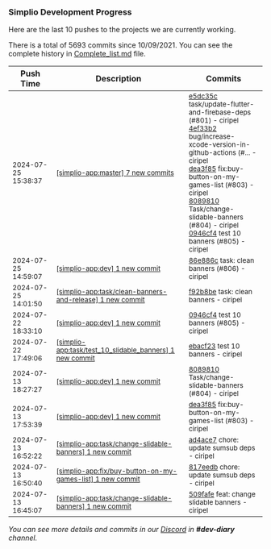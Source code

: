 
### Simplio Development Progress

Here are the last 10 pushes to the projects we are currently working.

There is a total of 5693 commits since 10/09/2021. You can see the complete history in
 [Complete_list.md](Complete_list.md) file.

| Push Time | Description | Commits |
| --- | --- | --- |
| <sub>2024-07-25 15:38:37</sub> | <sub>[[simplio-app:master] 7 new commits](https://github.com/SimplioOfficial/simplio-app/compare/473a6863b7e0...bf49629851d7)</sub> | <sub>[e5dc35c](https://github.com/SimplioOfficial/simplio-app/commit/e5dc35c45edc1504e64cfa920a46d8513e549552) task/update-flutter-and-firebase-deps (#801) - ciripel<br>[4ef33b2](https://github.com/SimplioOfficial/simplio-app/commit/4ef33b210a4264956e602a8c486b569033b1278e) bug/increase-xcode-version-in-github-actions (#... - ciripel<br>[dea3f85](https://github.com/SimplioOfficial/simplio-app/commit/dea3f855dd46ca741e1bd9672d6980f007bffce5) fix:buy-button-on-my-games-list (#803) - ciripel<br>[8089810](https://github.com/SimplioOfficial/simplio-app/commit/808981065ff7e8a5402761bba2772fbea0d1db10) Task/change-slidable-banners (#804) - ciripel<br>[0946cf4](https://github.com/SimplioOfficial/simplio-app/commit/0946cf4f4bbacfc934baf243f1a1355de4b99caf) test 10 banners (#805) - ciripel</sub> |
| <sub>2024-07-25 14:59:07</sub> | <sub>[[simplio-app:dev] 1 new commit](https://github.com/SimplioOfficial/simplio-app/commit/86e886c94f61170806c70c3ca9134ac56a857dcc)</sub> | <sub>[86e886c](https://github.com/SimplioOfficial/simplio-app/commit/86e886c94f61170806c70c3ca9134ac56a857dcc) task: clean banners (#806) - ciripel</sub> |
| <sub>2024-07-25 14:01:50</sub> | <sub>[[simplio-app:task/clean-banners-and-release] 1 new commit](https://github.com/SimplioOfficial/simplio-app/commit/f92b8be12df210f385c3d5be1203f9ce3cbf73e8)</sub> | <sub>[f92b8be](https://github.com/SimplioOfficial/simplio-app/commit/f92b8be12df210f385c3d5be1203f9ce3cbf73e8) task: clean banners - ciripel</sub> |
| <sub>2024-07-22 18:33:10</sub> | <sub>[[simplio-app:dev] 1 new commit](https://github.com/SimplioOfficial/simplio-app/commit/0946cf4f4bbacfc934baf243f1a1355de4b99caf)</sub> | <sub>[0946cf4](https://github.com/SimplioOfficial/simplio-app/commit/0946cf4f4bbacfc934baf243f1a1355de4b99caf) test 10 banners (#805) - ciripel</sub> |
| <sub>2024-07-22 17:49:06</sub> | <sub>[[simplio-app:task/test_10_slidable_banners] 1 new commit](https://github.com/SimplioOfficial/simplio-app/commit/ebacf232ce219f08274b870f3b2b5fa6a4766fb1)</sub> | <sub>[ebacf23](https://github.com/SimplioOfficial/simplio-app/commit/ebacf232ce219f08274b870f3b2b5fa6a4766fb1) test 10 banners - ciripel</sub> |
| <sub>2024-07-13 18:27:27</sub> | <sub>[[simplio-app:dev] 1 new commit](https://github.com/SimplioOfficial/simplio-app/commit/808981065ff7e8a5402761bba2772fbea0d1db10)</sub> | <sub>[8089810](https://github.com/SimplioOfficial/simplio-app/commit/808981065ff7e8a5402761bba2772fbea0d1db10) Task/change-slidable-banners (#804) - ciripel</sub> |
| <sub>2024-07-13 17:53:39</sub> | <sub>[[simplio-app:dev] 1 new commit](https://github.com/SimplioOfficial/simplio-app/commit/dea3f855dd46ca741e1bd9672d6980f007bffce5)</sub> | <sub>[dea3f85](https://github.com/SimplioOfficial/simplio-app/commit/dea3f855dd46ca741e1bd9672d6980f007bffce5) fix:buy-button-on-my-games-list (#803) - ciripel</sub> |
| <sub>2024-07-13 16:52:22</sub> | <sub>[[simplio-app:task/change-slidable-banners] 1 new commit](https://github.com/SimplioOfficial/simplio-app/commit/ad4ace73ac6ba1f5ff9278b79d82e28e3fd255c0)</sub> | <sub>[ad4ace7](https://github.com/SimplioOfficial/simplio-app/commit/ad4ace73ac6ba1f5ff9278b79d82e28e3fd255c0) chore: update sumsub deps - ciripel</sub> |
| <sub>2024-07-13 16:50:40</sub> | <sub>[[simplio-app:fix/buy-button-on-my-games-list] 1 new commit](https://github.com/SimplioOfficial/simplio-app/commit/817eedb3ed39e40512f77672835f164cc9f55b2d)</sub> | <sub>[817eedb](https://github.com/SimplioOfficial/simplio-app/commit/817eedb3ed39e40512f77672835f164cc9f55b2d) chore: update sumsub deps - ciripel</sub> |
| <sub>2024-07-13 16:45:07</sub> | <sub>[[simplio-app:task/change-slidable-banners] 1 new commit](https://github.com/SimplioOfficial/simplio-app/commit/509fafead1090616e2b3e8849090a4c4127163ed)</sub> | <sub>[509fafe](https://github.com/SimplioOfficial/simplio-app/commit/509fafead1090616e2b3e8849090a4c4127163ed) feat: change slidable banners - ciripel</sub> |

_You can see more details and commits in our [Discord](https://discord.gg/aKhjuwZmdP) in **#dev-diary** channel._
